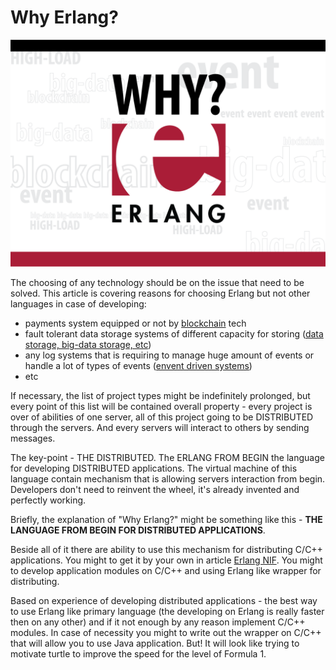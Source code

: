 # Why Erlang?

![](https://raw.githubusercontent.com/ArboreusSystems/arboreus_articles/master/erlang/why_erlang/illustrations/why_erang_001.png)

The choosing of any technology should be on the issue that need to be solved. This article is covering reasons for choosing Erlang but not other languages in case of developing:

* payments system equipped or not by [blockchain](https://github.com/ArboreusSystems/arboreus_articles/tree/master/blockchain) tech
* fault tolerant data storage systems of different capacity for storing ([data storage, big-data storage, etc](https://github.com/ArboreusSystems/arboreus_articles/tree/master/data_storage))
* any log systems that is requiring to manage huge amount of events or handle a lot of types of events ([envent driven systems](https://github.com/ArboreusSystems/arboreus_articles/tree/master/event))
* etc

If necessary, the list of project types might be indefinitely prolonged, but every point of this list will be contained overall property - every project is over of abilities of one server, all of this project going to be DISTRIBUTED through the servers. And every servers will interact to others by sending messages.

The key-point - THE DISTRIBUTED. The ERLANG FROM BEGIN the language for developing DISTRIBUTED applications. The virtual machine of this language contain mechanism that is allowing servers interaction from begin. Developers don't need to reinvent the wheel, it's already invented and perfectly working.

Briefly, the explanation of "Why Erlang?" might be something like this - **THE LANGUAGE FROM BEGIN FOR DISTRIBUTED APPLICATIONS**.

Beside all of it there are ability to use this mechanism for distributing C/C++ applications. You might to get it by your own in article [Erlang NIF](http://erlang.org/doc/tutorial/nif.html). You might to develop application modules on C/C++ and using Erlang like wrapper for distributing.

Based on experience of developing distributed applications - the  best way to use Erlang like primary language (the developing on Erlang is really faster then on any other) and if it not enough by any reason implement C/C++ modules. In case of necessity you might to write out the wrapper on C/C++ that will allow you to use Java application. But! It will look like trying to motivate turtle to improve the speed for the level of Formula 1.
